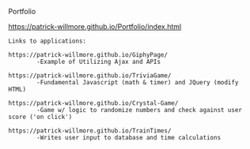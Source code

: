 Portfolio

https://patrick-willmore.github.io/Portfolio/index.html

    Links to applications: 
    
    https://patrick-willmore.github.io/GiphyPage/
            -Example of Utilizing Ajax and APIs

    https://patrick-willmore.github.io/TriviaGame/
            -Fundamental Javascript (math & timer) and JQuery (modify HTML)

    https://patrick-willmore.github.io/Crystal-Game/
            -Game w/ logic to randomize numbers and check against user score ('on click') 
            
    https://patrick-willmore.github.io/TrainTimes/
            -Writes user input to database and time calculations
